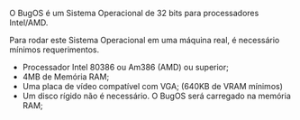 O BugOS é um Sistema Operacional de 32 bits para processadores Intel/AMD. 

Para rodar este Sistema Operacional em uma máquina real, é necessário mínimos requerimentos.
  - Processador Intel 80386 ou Am386 (AMD) ou superior;
  - 4MB de Memória RAM;
  - Uma placa de vídeo compatível com VGA; (640KB de VRAM mínimos)
  - Um disco rígido não é necessário. O BugOS será carregado na memória RAM;
  
 

